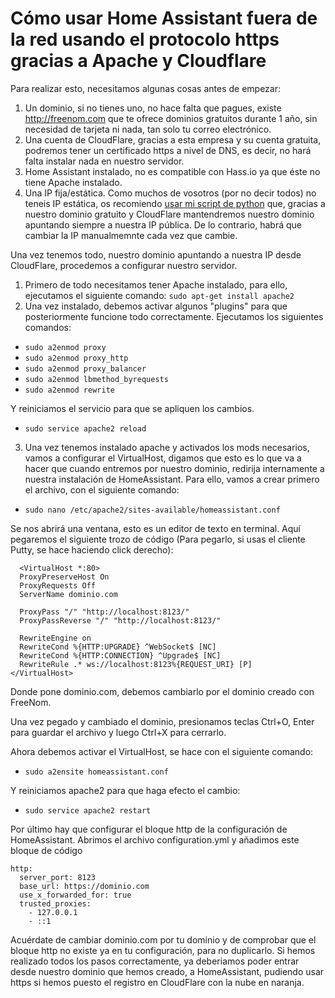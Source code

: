 # Cómo usar Home Assistant fuera de la red usando el protocolo https gracias a Apache y Cloudflare

Para realizar esto, necesitamos algunas cosas antes de empezar:
1. Un dominio, si no tienes uno, no hace falta que pagues, existe http://freenom.com que te ofrece dominios gratuitos durante 1 año, sin necesidad de tarjeta ni nada, tan solo tu correo electrónico.
2. Una cuenta de CloudFlare, gracias a esta empresa y su cuenta gratuita, podremos tener un certificado https a nivel de DNS, es decir, no hará falta instalar nada en nuestro servidor.
3. Home Assistant instalado, no es compatible con Hass.io ya que éste no tiene Apache instalado.
4. Una IP fija/estática. Como muchos de vosotros (por no decir todos) no teneis IP estática, os recomiendo [usar mi script de python](https://github.com/angelsocias/CloudFlare-IP-Changer-Bot) que, gracias a nuestro dominio gratuito y CloudFlare mantendremos nuestro dominio apuntando siempre a nuestra IP pública. De lo contrario, habrá que cambiar la IP manualmemnte cada vez que cambie.


Una vez tenemos todo, nuestro dominio apuntando a nuestra IP desde CloudFlare, procedemos a configurar nuestro servidor.

1. Primero de todo necesitamos tener Apache instalado, para ello, ejecutamos el siguiente comando: ```sudo apt-get install apache2```
2. Una vez instalado, debemos activar algunos "plugins" para que posteriormente funcione todo correctamente. Ejecutamos los siguientes comandos:
  * ```sudo a2enmod proxy```
  * ```sudo a2enmod proxy_http```
  * ```sudo a2enmod proxy_balancer```
  * ```sudo a2enmod lbmethod_byrequests```
  * ```sudo a2enmod rewrite```
  
Y reiniciamos el servicio para que se apliquen los cambios.
  * ```sudo service apache2 reload```
  
3. Una vez tenemos instalado apache y activados los mods necesarios, vamos a configurar el VirtualHost, digamos que esto es lo que va a hacer que cuando entremos por nuestro dominio, redirija internamente a nuestra instalación de HomeAssistant.
Para ello, vamos a crear primero el archivo, con el siguiente comando:
  * ```sudo nano /etc/apache2/sites-available/homeassistant.conf```

Se nos abrirá una ventana, esto es un editor de texto en terminal. Aquí pegaremos el siguiente trozo de código (Para pegarlo, si usas el cliente Putty, se hace haciendo click derecho):
```
  <VirtualHost *:80>
  ProxyPreserveHost On
  ProxyRequests Off
  ServerName dominio.com

  ProxyPass "/" "http://localhost:8123/"
  ProxyPassReverse "/" "http://localhost:8123/"

  RewriteEngine on
  RewriteCond %{HTTP:UPGRADE} ^WebSocket$ [NC]
  RewriteCond %{HTTP:CONNECTION} ^Upgrade$ [NC]
  RewriteRule .* ws://localhost:8123%{REQUEST_URI} [P]
</VirtualHost>
```

Donde pone dominio.com, debemos cambiarlo por el dominio creado con FreeNom.

Una vez pegado y cambiado el dominio, presionamos teclas Ctrl+O, Enter para guardar el archivo y luego Ctrl+X para cerrarlo.

Ahora debemos activar el VirtualHost, se hace con el siguiente comando:
  * ```sudo a2ensite homeassistant.conf```
  
Y reiniciamos apache2 para que haga efecto el cambio:
  * ```sudo service apache2 restart```

Por último hay que configurar el bloque http de la configuración de HomeAssistant. Abrimos el archivo configuration.yml y añadimos este bloque de código
```
http:
  server_port: 8123
  base_url: https://dominio.com
  use_x_forwarded_for: true
  trusted_proxies:
    - 127.0.0.1
    - ::1
```
Acuérdate de cambiar dominio.com por tu dominio y de comprobar que el bloque http no existe ya en tu configuración, para no duplicarlo. 
Si hemos realizado todos los pasos correctamente, ya deberiamos poder entrar desde nuestro dominio que hemos creado, a HomeAssistant, pudiendo usar https si hemos puesto el registro en CloudFlare con la nube en naranja.
